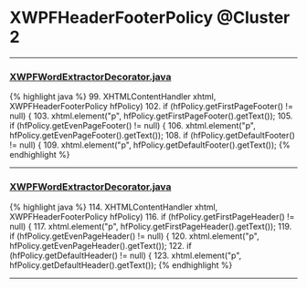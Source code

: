 # XWPFHeaderFooterPolicy @Cluster 2

***

### [XWPFWordExtractorDecorator.java](https://searchcode.com/codesearch/view/111785573/)
{% highlight java %}
99.     XHTMLContentHandler xhtml, XWPFHeaderFooterPolicy hfPolicy)
102. if (hfPolicy.getFirstPageFooter() != null) {
103.     xhtml.element("p", hfPolicy.getFirstPageFooter().getText());
105. if (hfPolicy.getEvenPageFooter() != null) {
106.     xhtml.element("p", hfPolicy.getEvenPageFooter().getText());
108. if (hfPolicy.getDefaultFooter() != null) {
109.     xhtml.element("p", hfPolicy.getDefaultFooter().getText());
{% endhighlight %}

***

### [XWPFWordExtractorDecorator.java](https://searchcode.com/codesearch/view/111785573/)
{% highlight java %}
114.     XHTMLContentHandler xhtml, XWPFHeaderFooterPolicy hfPolicy)
116. if (hfPolicy.getFirstPageHeader() != null) {
117.     xhtml.element("p", hfPolicy.getFirstPageHeader().getText());
119. if (hfPolicy.getEvenPageHeader() != null) {
120.     xhtml.element("p", hfPolicy.getEvenPageHeader().getText());
122. if (hfPolicy.getDefaultHeader() != null) {
123.     xhtml.element("p", hfPolicy.getDefaultHeader().getText());
{% endhighlight %}

***

